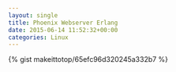 ```yaml
---
layout: single                                                                                                              
title: Phoenix Webserver Erlang                                                                                                                       
date: 2015-06-14 11:52:32+00:00                                                                                                                        
categories: Linux                                                                                                                
---                                                                                                                              
```


{% gist makeittotop/65efc96d320245a332b7 %}                                                                                                           

